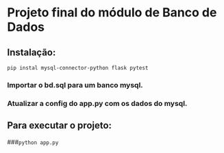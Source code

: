 # Projeto final do módulo de Banco de Dados 

## Instalação:

`pip instal mysql-connector-python flask pytest`

### Importar o bd.sql para um banco mysql.

### Atualizar a config do app.py com os dados do mysql.

## Para executar o projeto:

###`python app.py`